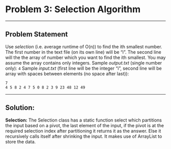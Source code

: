 # Problem 3: Selection Algorithm
---
## Problem Statement
Use _selection_ (i.e. average runtime of O(n)) to find the ith smallest number. The first number in the
text file (on its own line) will be “i”. The second line will the the array of number which you want to
find the ith smallest. You may assume the array contains only integers.
Sample _output.txt_ (single number only):
`4`
Sample _input.txt_ (first line will be the integer “i”, second line will be array with spaces between
elements (no space after last)):
```
7
4 5 8 2 4 7 5 0 8 2 3 9 23 48 ­12 49
```
---
## Solution:

**Selection:**
The Selection class has a static function select which partitions the input based on a pivot, the last element of the input, if the pivot is at the required selection index after partitioning it returns it as the answer. Else it recursively calls itself after shrinking the input.
It makes use of ArrayList to store the data. 